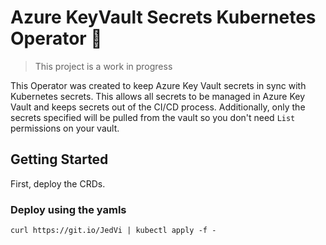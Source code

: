 # Azure KeyVault Secrets Kubernetes Operator 🚧

> This project is a work in progress

This Operator was created to keep Azure Key Vault secrets in sync with Kubernetes secrets. This allows all secrets to be managed in Azure Key Vault and keeps secrets out of the CI/CD process. Additionally, only the secrets specified will be pulled from the vault so you don't need `List` permissions on your vault.

## Getting Started

First, deploy the CRDs.

### Deploy using the yamls

```
curl https://git.io/JedVi | kubectl apply -f -

```
